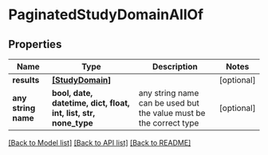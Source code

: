 # PaginatedStudyDomainAllOf


## Properties
Name | Type | Description | Notes
------------ | ------------- | ------------- | -------------
**results** | [**[StudyDomain]**](StudyDomain.md) |  | [optional] 
**any string name** | **bool, date, datetime, dict, float, int, list, str, none_type** | any string name can be used but the value must be the correct type | [optional]

[[Back to Model list]](../README.md#documentation-for-models) [[Back to API list]](../README.md#documentation-for-api-endpoints) [[Back to README]](../README.md)



